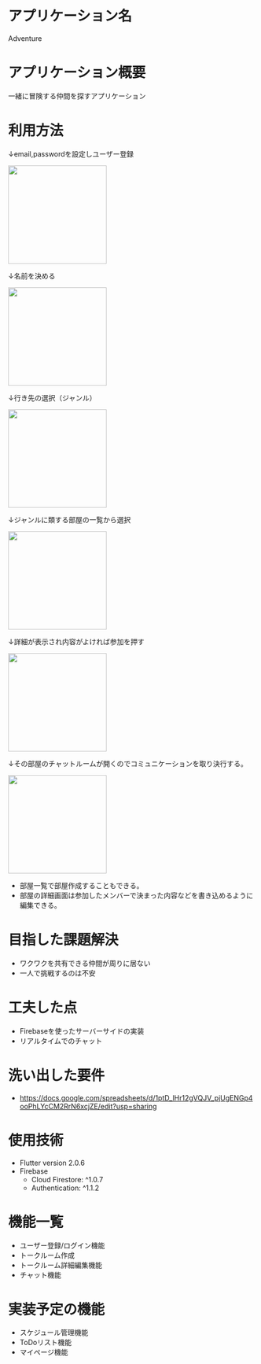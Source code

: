 # アプリケーション名
Adventure

# アプリケーション概要
一緒に冒険する仲間を探すアプリケーション

# 利用方法
  ↓email,passwordを設定しユーザー登録

  <img src="https://i.gyazo.com/563e681772ff4937dadac365d045bcac.png" width="200px">
  

  ↓名前を決める

  <img src="https://i.gyazo.com/6eae078b8ecf64c7cd444542ac60e3e5.png" width="200px">
  
  
  ↓行き先の選択（ジャンル）

   <img src="https://i.gyazo.com/e8d68714c63b4462e5a8427ca2df8894.jpg" width="200px">
  
  ↓ジャンルに類する部屋の一覧から選択

  <img src="https://i.gyazo.com/ce0e8cfeab46ad66fd089f228a96a08c.png" width="200px">
  
  ↓詳細が表示され内容がよければ参加を押す

  <img src="https://i.gyazo.com/d64412917dfae95ccf38c27d732443a9.png" width="200px">
  
  ↓その部屋のチャットルームが開くのでコミュニケーションを取り決行する。

  <img src="https://i.gyazo.com/662f69d8e59617ff438e15bb828fd400.png" width="200px">


  - 部屋一覧で部屋作成することもできる。
  - 部屋の詳細画面は参加したメンバーで決まった内容などを書き込めるように編集できる。

  # 目指した課題解決
- ワクワクを共有できる仲間が周りに居ない
- 一人で挑戦するのは不安

# 工夫した点
- Firebaseを使ったサーバーサイドの実装
- リアルタイムでのチャット

# 洗い出した要件
- https://docs.google.com/spreadsheets/d/1ptD_lHr12gVQJV_pjUgENGp4ooPhLYcCM2RrN6xcjZE/edit?usp=sharing

# 使用技術
- Flutter version 2.0.6
- Firebase
  - Cloud Firestore: ^1.0.7
  - Authentication: ^1.1.2

# 機能一覧
- ユーザー登録/ログイン機能
- トークルーム作成
- トークルーム詳細編集機能
- チャット機能

# 実装予定の機能
- スケジュール管理機能
- ToDoリスト機能
- マイページ機能